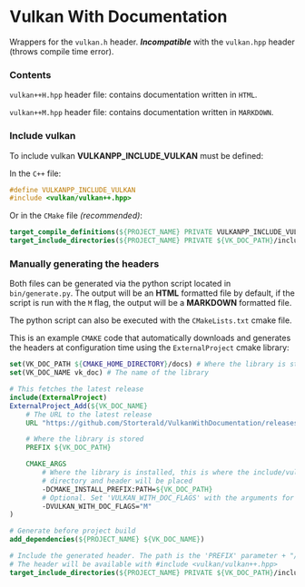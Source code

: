 # Vulkan With Documentation

Wrappers for the `vulkan.h` header. ***Incompatible*** with the `vulkan.hpp` header (throws compile time error).

### Contents

`vulkan++H.hpp` header file: contains documentation written in `HTML`.

`vulkan++M.hpp` header file: contains documentation written in `MARKDOWN`.

### Include vulkan

To include vulkan **VULKANPP_INCLUDE_VULKAN** must be defined:

In the `C++` file:
```cpp
#define VULKANPP_INCLUDE_VULKAN
#include <vulkan/vulkan++.hpp>
```
Or in the `CMake` file *(recommended)*:
```cmake
target_compile_definitions(${PROJECT_NAME} PRIVATE VULKANPP_INCLUDE_VULKAN)
target_include_directories(${PROJECT_NAME} PRIVATE ${VK_DOC_PATH}/include/)
```

### Manually generating the headers

Both files can be generated via the python script located in `bin/generate.py`. The output will be an **HTML** formatted
file by default, if the script is run with the `M` flag, the output will be a **MARKDOWN** formatted file.

The python script can also be executed with the `CMakeLists.txt` cmake file.

This is an example `CMAKE` code that automatically downloads and generates the headers at configuration time using the
`ExternalProject` cmake library:

```cmake
set(VK_DOC_PATH ${CMAKE_HOME_DIRECTORY}/docs) # Where the library is stored
set(VK_DOC_NAME vk_doc) # The name of the library

# This fetches the latest release
include(ExternalProject)
ExternalProject_Add(${VK_DOC_NAME}
    # The URL to the latest release
    URL "https://github.com/Storterald/VulkanWithDocumentation/releases/latest/download/source.tar.gz"

    # Where the library is stored
    PREFIX ${VK_DOC_PATH}

    CMAKE_ARGS
        # Where the library is installed, this is where the include/vulkan/vulkan++.hpp
        # directory and header will be placed
        -DCMAKE_INSTALL_PREFIX:PATH=${VK_DOC_PATH}
        # Optional. Set 'VULKAN_WITH_DOC_FLAGS' with the arguments for the python script.
        -DVULKAN_WITH_DOC_FLAGS="M"
)

# Generate before project build
add_dependencies(${PROJECT_NAME} ${VK_DOC_NAME})

# Include the generated header. The path is the 'PREFIX' parameter + "/include/"
# The header will be available with #include <vulkan/vulkan++.hpp>
target_include_directories(${PROJECT_NAME} PRIVATE ${VK_DOC_PATH}/include/)
```